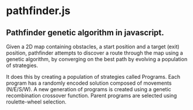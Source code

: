 # pathfinder.js
Pathfinder genetic algorithm in javascript.
---

Given a 2D map containing obstacles, a start position and a target (exit) position, pathfinder attempts to discover a route through the map using a genetic algorithm, by converging on the best path by evolving a population of strategies.

It does this by creating a population of strategies called Programs. Each program has a randomly encoded solution composed of movements (N/E/S/W). A new generation of programs is created using a genetic recombination crossover function. Parent programs are selected using roulette-wheel selection.

